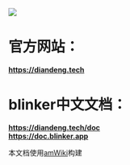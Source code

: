 ![](https://github.com/blinker-iot/blinker-doc/blob/master/img/blinker-led-logo-60.png?raw=true)

# 官方网站：
**https://diandeng.tech**  

# blinker中文文档：  
**https://diandeng.tech/doc**  
**https://doc.blinker.app**  

本文档使用[amWiki](https://github.com/TevinLi/amWiki)构建